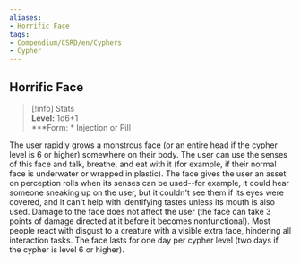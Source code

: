 ```yaml
---
aliases:
- Horrific Face
tags:
- Compendium/CSRD/en/Cyphers
- Cypher
---
```


  
## Horrific Face  
>[!info] Stats  
> **Level:** 1d6+1  
> ***Form: * Injection or Pill
  
The user rapidly grows a monstrous face (or an entire head if the cypher level is 6 or higher) somewhere on their body. The user can use the senses of this face and talk, breathe, and eat with it (for example, if their normal face is underwater or wrapped in plastic). The face gives the user an asset on perception rolls when its senses can be used--for example, it could hear someone sneaking up on the user, but it couldn't see them if its eyes were covered, and it can't help with identifying tastes unless its mouth is also used. Damage to the face does not affect the user (the face can take 3 points of damage directed at it before it becomes nonfunctional). Most people react with disgust to a creature with a visible extra face, hindering all interaction tasks. The face lasts for one day per cypher level (two days if the cypher is level 6 or higher).